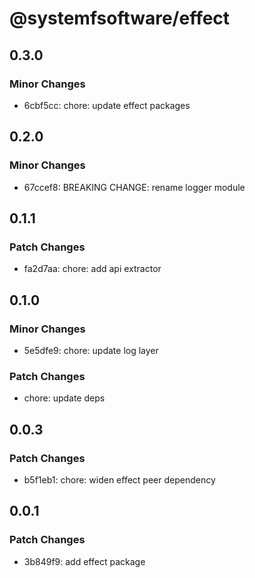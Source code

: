# @systemfsoftware/effect

## 0.3.0

### Minor Changes

- 6cbf5cc: chore: update effect packages

## 0.2.0

### Minor Changes

- 67ccef8: BREAKING CHANGE: rename logger module

## 0.1.1

### Patch Changes

- fa2d7aa: chore: add api extractor

## 0.1.0

### Minor Changes

- 5e5dfe9: chore: update log layer

### Patch Changes

- chore: update deps

## 0.0.3

### Patch Changes

- b5f1eb1: chore: widen effect peer dependency

## 0.0.1

### Patch Changes

- 3b849f9: add effect package
